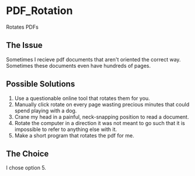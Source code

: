 # PDF_Rotation
Rotates PDFs

## The Issue
Sometimes I recieve pdf documents that aren't oriented the correct way. Sometimes these documents even have hundreds of pages.   

## Possible Solutions 
1. Use a questionable online tool that rotates them for you.
2. Manually click rotate on every page wasting precious minutes that could spend playing with a dog.
3. Crane my head in a painful, neck-snapping position to read a document.
4. Rotate the computer in a direction it was not meant to go such that it is impossible to refer to anything else with it.
5. Make a short program that rotates the pdf for me.

## The Choice
I chose option 5. 

